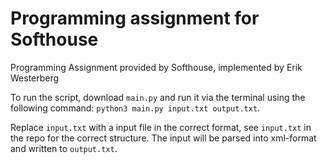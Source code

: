 # Programming assignment for Softhouse

Programming Assignment provided by Softhouse, implemented by Erik Westerberg

To run the script, download `main.py` and run it via the terminal using the following command:
`python3 main.py input.txt output.txt`. 

Replace `input.txt` with a input file in the correct format, see `input.txt` in the repo for the correct structure. The input will be parsed into xml-format and written to `output.txt`. 


